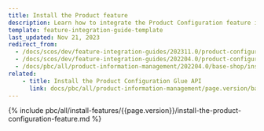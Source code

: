 ```yaml
---
title: Install the Product feature
description: Learn how to integrate the Product Configuration feature into a Spryker project.
template: feature-integration-guide-template
last_updated: Nov 21, 2023
redirect_from:
  - /docs/scos/dev/feature-integration-guides/202311.0/product-configuration-feature-integration.html
  - /docs/scos/dev/feature-integration-guides/202204.0/product-configuration-feature-integration.htm
  - /docs/pbc/all/product-information-management/202204.0/base-shop/install-and-upgrade/install-features/install-the-product-configuration-feature.html
related:
    - title: Install the Product Configuration Glue API
      link: docs/pbc/all/product-information-management/page.version/base-shop/install-and-upgrade/install-glue-api/install-the-product-configuration-glue-api.html
---
```


{% include pbc/all/install-features/{{page.version}}/install-the-product-configuration-feature.md %} <!-- To edit, see /_includes/pbc/all/install-features/202311.0/install-the-product-configuration-feature.md -->
